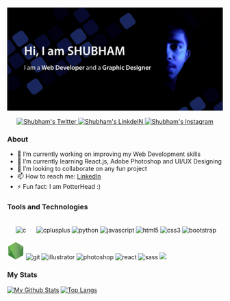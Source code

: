 ![Header Image](https://github.com/Shubh4m-B/Shubh4m-B/blob/master/Header.png?raw=true)
<p align="center">
    <a href="https://twitter.com/Shubh4m_B">
      <img alt="Shubham's Twitter" width="30px" src="https://cdn.jsdelivr.net/npm/simple-icons@v3/icons/twitter.svg" />
    </a>
    <a href="https://www.linkedin.com/in/shubham-bhardwaj-23250b173">
      <img alt="Shubham's LinkdeIN" width="30px" src="https://cdn.jsdelivr.net/npm/simple-icons@v3/icons/linkedin.svg" />
    </a>
    <a href="https://instagram.com/shubh4m_b">
      <img alt="Shubham's Instagram" width="30px" src="https://cdn.jsdelivr.net/npm/simple-icons@v3/icons/instagram.svg" />
    </a>
</p>

### About
- 🔭 I’m currently working on improving my Web Development skills
- 🌱 I’m currently learning React.js, Adobe Photoshop and UI/UX Designing
- 👯 I’m looking to collaborate on any fun project
- 📫 How to reach me: [LinkedIn](https://www.linkedin.com/in/shubham-bhardwaj-23250b173)
- ⚡ Fun fact: I am PotterHead :)

### Tools and Technologies
<p align="left"> <img src="https://devicons.github.io/devicon/devicon.git/icons/c/c-original.svg" alt="c" width="40" height="40" style="margin:20px"/> <img src="https://devicons.github.io/devicon/devicon.git/icons/cplusplus/cplusplus-original.svg" alt="cplusplus" width="40" height="40"/> <img src="https://devicons.github.io/devicon/devicon.git/icons/python/python-original.svg" alt="python" width="40" height="40"/> <img src="https://devicons.github.io/devicon/devicon.git/icons/javascript/javascript-original.svg" alt="javascript" width="40" height="40"/> <img src="https://devicons.github.io/devicon/devicon.git/icons/html5/html5-original-wordmark.svg" alt="html5" width="40" height="40"/> <img src="https://devicons.github.io/devicon/devicon.git/icons/css3/css3-original-wordmark.svg" alt="css3" width="40" height="40"/> <img src="https://devicons.github.io/devicon/devicon.git/icons/bootstrap/bootstrap-plain.svg" alt="bootstrap" width="40" height="40"/> <img height="40" src="https://raw.githubusercontent.com/github/explore/80688e429a7d4ef2fca1e82350fe8e3517d3494d/topics/nodejs/nodejs.png">
    <img src="https://www.vectorlogo.zone/logos/git-scm/git-scm-icon.svg" alt="git" width="40" height="40"/>  <img src="https://www.vectorlogo.zone/logos/adobe_illustrator/adobe_illustrator-icon.svg" alt="illustrator" width="40" height="40"/>  <img src="https://devicons.github.io/devicon/devicon.git/icons/photoshop/photoshop-plain.svg" alt="photoshop" width="40" height="40"/>  <img src="https://devicons.github.io/devicon/devicon.git/icons/react/react-original-wordmark.svg" alt="react" width="40" height="40"/> <img src="https://devicons.github.io/devicon/devicon.git/icons/sass/sass-original.svg" alt="sass" width="40" height="40"/>
<img height="40px" src="https://cdn.svgporn.com/logos/visual-studio-code.svg"></p>

<!-- [![Top Langs](https://github-readme-stats.vercel.app/api/top-langs/?username=Shubh4m-B)](https://github.com/Shubh4m-B/github-readme-stats) -->
### My Stats
[![My Github Stats](https://github-readme-stats.vercel.app/api?username=Shubh4m-B&show_icons=true&title_color=fff&icon_color=324ae6&text_color=a6a6ff&bg_color=00001c)](https://github.com/Shubh4m-B)
[![Top Langs](https://github-readme-stats.vercel.app/api/top-langs/?username=Shubh4m-B&show_icons=true&title_color=fff&icon_color=324ae6&text_color=a6a6ff&bg_color=00001c)](https://github.com/Shubh4m-B/github-readme-stats)

<!--
**Shubh4m-B/Shubh4m-B** is a ✨ _special_ ✨ repository because its `README.md` (this file) appears on your GitHub profile.

Here are some ideas to get you started:

- 🔭 I’m currently working on ...
- 🌱 I’m currently learning ...
- 👯 I’m looking to collaborate on ...
- 🤔 I’m looking for help with ...
- 💬 Ask me about ...
- 📫 How to reach me: ...
- 😄 Pronouns: ...
- ⚡ Fun fact: ...
-->
